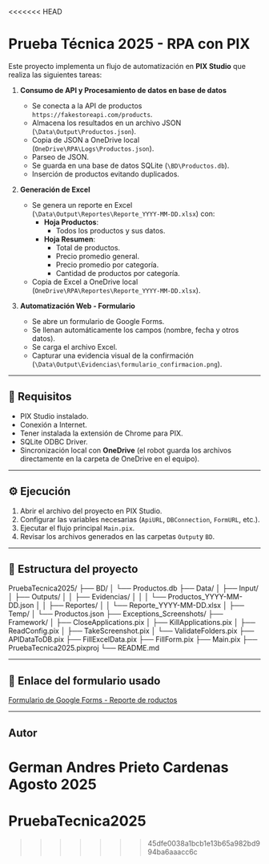 <<<<<<< HEAD
# Prueba Técnica 2025 - RPA con PIX

Este proyecto implementa un flujo de automatización en **PIX Studio** que realiza las siguientes tareas:

1. **Consumo de API y Procesamiento de datos en base de datos**  
   - Se conecta a la API de productos `https://fakestoreapi.com/products`.  
   - Almacena los resultados en un archivo JSON (`\Data\Output\Productos.json`).  
   - Copia de JSON a OneDrive local (`OneDrive\RPA\Logs\Productos.json`). 
   - Parseo de JSON. 
   - Se guarda en una base de datos SQLite (`\BD\Productos.db`).  
   - Inserción de productos evitando duplicados.  

2. **Generación de Excel**  
   - Se genera un reporte en Excel (`\Data\Output\Reportes\Reporte_YYYY-MM-DD.xlsx`) con:  
     - **Hoja Productos**: 
        -  Todos los productos y sus datos.  
     - **Hoja Resumen**:  
       - Total de productos.  
       - Precio promedio general.  
       - Precio promedio por categoría.  
       - Cantidad de productos por categoría.  
   - Copia de Excel a OneDrive local (`OneDrive\RPA\Reportes\Reporte_YYYY-MM-DD.xlsx`). 

3. **Automatización Web - Formulario**  
   - Se abre un formulario de Google Forms.  
   - Se llenan automáticamente los campos (nombre, fecha y otros datos).  
   - Se carga el archivo Excel.  
   - Capturar una evidencia visual de la confirmación (`\Data\Output\Evidencias\formulario_confirmacion.png`).  

---

## 🚀 Requisitos
- PIX Studio instalado.  
- Conexión a Internet.  
- Tener instalada la extensión de Chrome para PIX.  
- SQLite ODBC Driver.  
- Sincronización local con **OneDrive** (el robot guarda los archivos directamente en la carpeta de OneDrive en el equipo).    

---

## ⚙️ Ejecución
1. Abrir el archivo del proyecto en PIX Studio.  
2. Configurar las variables necesarias (`ApiURL`, `DBConnection`, `FormURL`, etc.).  
3. Ejecutar el flujo principal `Main.pix`.  
4. Revisar los archivos generados en las carpetas `Output`y `BD`.  

---

## 📂 Estructura del proyecto

PruebaTecnica2025/
├── BD/
│ └── Productos.db
├── Data/
│ ├── Input/
│ ├── Outputs/
│ │ ├── Evidencias/
│ │ │ └── Productos_YYYY-MM-DD.json
│ │ ├── Reportes/
│ │   └── Reporte_YYYY-MM-DD.xlsx
│ ├── Temp/
│ └── Productos.json
├── Exceptions_Screenshots/
├── Framework/
│ ├── CloseApplications.pix
│ ├── KillApplications.pix
│ ├── ReadConfig.pix
│ ├── TakeScreenshot.pix
│ └── ValidateFolders.pix
├── APIDataToDB.pix
├── FillExcelData.pix
├── FillForm.pix
├── Main.pix
├── PruebaTecnica2025.pixproj
└── README.md

---
## 🔗 Enlace del formulario usado
[Formulario de Google Forms - Reporte de roductos](https://docs.google.com/forms/d/e/1FAIpQLSfLmRY7U6V4D2CHeHw4OULRuzt2Ysk3wfpWZKOxunN2zlDwNg/viewform?usp=header)

---
## Autor
German Andres Prieto Cardenas  
Agosto 2025
=======
# PruebaTecnica2025
>>>>>>> 45dfe0038a1bcb1e13b65a982bd994ba6aaacc6c
